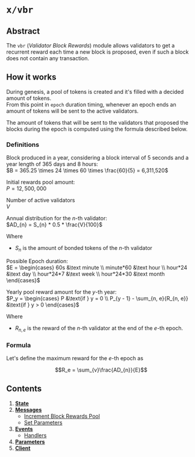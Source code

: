 <!--
order: 0
title: Vbr Overview
parent:
  title: "vbr"
-->

# `x/vbr`

## Abstract

The `vbr` (*Validator Block Rewards*) module allows validators to get a recurrent reward each 
time a new block is proposed, even if such a block does not contain any transaction.  


## How it works
During genesis, a pool of tokens is created and it's filled with a decided amount of tokens.  
From this point in `epoch` duration timing, whenever an epoch ends an amount of tokens will be sent to the active validators.

The amount of tokens that will be sent to the validators that proposed the blocks during the epoch is computed using the formula
described below. 

### Definitions 
Block produced in a year, considering a block interval of 5 seconds and a year length of 365 days and 8 hours:  
$B = 365.25 \times 24 \times 60 \times \frac{60}{5} = 6,311,520$ 

Initial rewards pool amount:   
$P = 12,500,000$

Number of active validators  
$V$

Annual distribution for the $n$-th validator:  
$AD_{n} = S_{n} * 0.5 * \frac{V}{100}$

Where
- $S_{n}$ is the amount of bonded tokens of the $n$-th validator   

Possible Epoch duration:  
$E = \begin{cases} 60s &\text minute \\ minute*60 &\text hour \\ hour*24 &\text day \\ hour*24*7 &\text week \\ hour*24*30 &\text month \end{cases}$

Yearly pool reward amount for the $y$-th year:    
$P_y = \begin{cases} P &\text{if } y = 0 \\ P_{y - 1} - \sum_{n, e}{R_{n, e}} &\text{if } y > 0 \end{cases}$

Where
- $R_{n, e}$ is the reward of the $n$-th validator at the end of the $e$-th epoch. 


### Formula
Let's define the maximum reward for the $e$-th epoch as
  
$$R_e = \sum_{v}\frac{AD_{n}}{E}$$


## Contents

1. **[State](01_state.md)**
2. **[Messages](02_messages.md)**
   - [Increment Block Rewards Pool](02_messages.md#Increment-block-rewards-pool)
   - [Set Parameters](02_messages.md#Set-parameters)
3. **[Events](03_events.md)**
   - [Handlers](03_events.md#handlers)
4. **[Parameters](04_params.md)**
5. **[Client](05_client.md)**